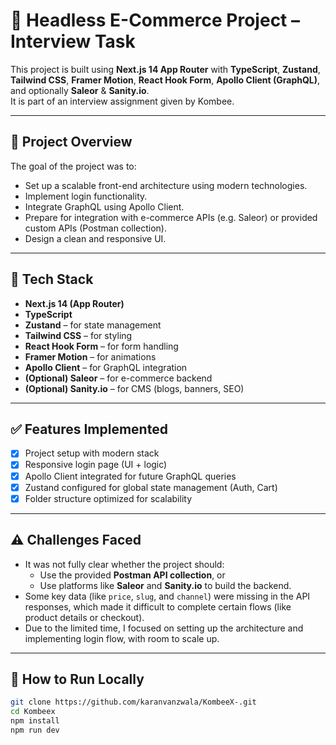 # 🛒 Headless E-Commerce Project – Interview Task

This project is built using **Next.js 14 App Router** with **TypeScript**, **Zustand**, **Tailwind CSS**, **Framer Motion**, **React Hook Form**, **Apollo Client (GraphQL)**, and optionally **Saleor** & **Sanity.io**.  
It is part of an interview assignment given by Kombee.

---

## 📌 Project Overview

The goal of the project was to:

- Set up a scalable front-end architecture using modern technologies.
- Implement login functionality.
- Integrate GraphQL using Apollo Client.
- Prepare for integration with e-commerce APIs (e.g. Saleor) or provided custom APIs (Postman collection).
- Design a clean and responsive UI.

---

## 🔧 Tech Stack

- **Next.js 14 (App Router)**
- **TypeScript**
- **Zustand** – for state management
- **Tailwind CSS** – for styling
- **React Hook Form** – for form handling
- **Framer Motion** – for animations
- **Apollo Client** – for GraphQL integration
- **(Optional) Saleor** – for e-commerce backend
- **(Optional) Sanity.io** – for CMS (blogs, banners, SEO)

---

## ✅ Features Implemented

- [x] Project setup with modern stack
- [x] Responsive login page (UI + logic)
- [x] Apollo Client integrated for future GraphQL queries
- [x] Zustand configured for global state management (Auth, Cart)
- [x] Folder structure optimized for scalability

---

## ⚠️ Challenges Faced

- It was not fully clear whether the project should:
  - Use the provided **Postman API collection**, or
  - Use platforms like **Saleor** and **Sanity.io** to build the backend.
- Some key data (like `price`, `slug`, and `channel`) were missing in the API responses, which made it difficult to complete certain flows (like product details or checkout).
- Due to the limited time, I focused on setting up the architecture and implementing login flow, with room to scale up.

---

## 🚀 How to Run Locally

```bash
git clone https://github.com/karanvanzwala/KombeeX-.git
cd Kombeex
npm install
npm run dev    
